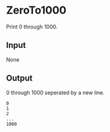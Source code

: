 # ZeroTo1000

Print 0 through 1000.

## Input
None

## Output
0 through 1000 seperated by a new line.
```
0
1
2
...
1000
```